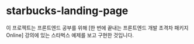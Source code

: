 # starbucks-landing-page

이 프로젝트는 프론트엔드 공부를 위해 [한 번에 끝내는 프론트엔드 개발 초격차 패키지 Online] 강의에 있는 스타벅스 예제를 보고 구현한 것입니다.
